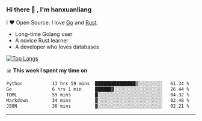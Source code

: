 ### Hi there 👋 , I'm hanxuanliang

<!--
**hanxuanliang/hanxuanliang** is a ✨ _special_ ✨ repository because its `README.md` (this file) appears on your GitHub profile.

Here are some ideas to get you started:

- 🔭 I’m currently working on ...
- 🌱 I’m currently learning ...
- 👯 I’m looking to collaborate on ...
- 🤔 I’m looking for help with ...
- 💬 Ask me about ...
- 📫 How to reach me: ...
- 😄 Pronouns: ...
- ⚡ Fun fact: ...
-->
I ❤ Open Source. I love [Go](https://golang.org) and [Rust](https://www.rust-lang.org/zh-CN/).

* Long-time Golang user
* A novice Rust learner
* A developer who loves databases

[![Top Langs](https://github-readme-stats.vercel.app/api?username=hanxuanliang&show_icons=true&count_private=true&line_height=40)](https://github.com/anuraghazra/github-readme-stats)

📊 **This week I spent my time on**
<!--START_SECTION:waka-->

```txt
Python           13 hrs 59 mins  ███████████████▒░░░░░░░░░   61.34 %
Go               6 hrs 1 min     ██████▓░░░░░░░░░░░░░░░░░░   26.44 %
TOML             59 mins         █░░░░░░░░░░░░░░░░░░░░░░░░   04.32 %
Markdown         34 mins         ▓░░░░░░░░░░░░░░░░░░░░░░░░   02.48 %
JSON             30 mins         ▓░░░░░░░░░░░░░░░░░░░░░░░░   02.21 %
```

<!--END_SECTION:waka-->

***
